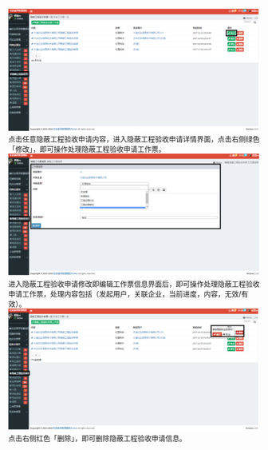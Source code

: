 ![](/assets/隐蔽工程验收申请14.png)点击任意隐蔽工程验收申请内容，进入隐蔽工程验收申请详情界面，点击右侧绿色「修改」，即可操作处理隐蔽工程验收申请工作票。![](/assets/隐蔽工程验收申请4.png)进入隐蔽工程验收申请修改即编辑工作票信息界面后，即可操作处理隐蔽工程验收申请工作票，处理内容包括（发起用户，关联企业，当前进度，内容，无效/有效）。![](/assets/隐蔽工程验收申请15.png)点击右侧红色「删除」，即可删除隐蔽工程验收申请信息。

